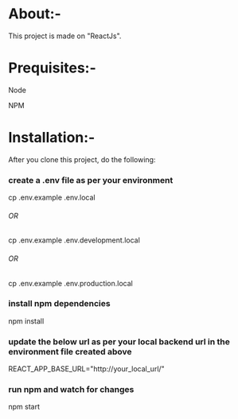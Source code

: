 # About:-
This project is made on "ReactJs". 

# Prequisites:-
Node

NPM

# Installation:-
After you clone this project, do the following:

### create a .env file as per your environment
cp .env.example .env.local
###### OR
cp .env.example .env.development.local
###### OR
cp .env.example .env.production.local
### install npm dependencies
npm install

### update the below url as per your local backend url in the environment file created above
REACT_APP_BASE_URL="http://your_local_url/"

### run npm and watch for changes
npm start